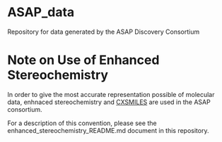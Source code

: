 # ASAP_data
Repository for data generated by the ASAP Discovery Consortium

# Note on Use of Enhanced Stereochemistry

In order to give the most accurate representation possible of molecular data, enhnaced stereochemistry and [CXSMILES](https://docs.chemaxon.com/display/docs/chemaxon-extended-smiles-and-smarts-cxsmiles-and-cxsmarts.md#src-1806633) are used in the ASAP consortium. 

For a description of this convention, please see the enhanced_stereochemistry_README.md document in this repository.
